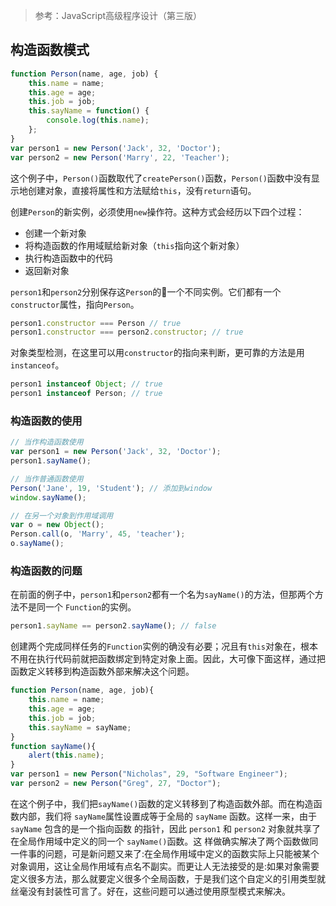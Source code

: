 > 参考：JavaScript高级程序设计（第三版）

## 构造函数模式
```javascript
function Person(name, age, job) {
    this.name = name;
    this.age = age;
    this.job = job;
    this.sayName = function() {
        console.log(this.name);
    };
}
var person1 = new Person('Jack', 32, 'Doctor');
var person2 = new Person('Marry', 22, 'Teacher');
```
这个例子中，`Person()`函数取代了`createPerson()`函数，`Person()`函数中没有显示地创建对象，直接将属性和方法赋给`this`，没有`return`语句。

创建`Person`的新实例，必须使用`new`操作符。这种方式会经历以下四个过程：

 - 创建一个新对象
 - 将构造函数的作用域赋给新对象（`this`指向这个新对象）
 - 执行构造函数中的代码
 - 返回新对象

`person1`和`person2`分别保存这`Person`的一个不同实例。它们都有一个`constructor`属性，指向`Person`。

```javascript
person1.constructor === Person // true
person1.constructor === person2.constructor; // true
```

对象类型检测，在这里可以用`constructor`的指向来判断，更可靠的方法是用`instanceof`。

```javascript
person1 instanceof Object; // true
person1 instanceof Person; // true
```

### 构造函数的使用

```javascript
// 当作构造函数使用
var person1 = new Person('Jack', 32, 'Doctor');
person1.sayName();

// 当作普通函数使用
Person('Jane', 19, 'Student'); // 添加到window
window.sayName();

// 在另一个对象到作用域调用
var o = new Object();
Person.call(o, 'Marry', 45, 'teacher');
o.sayName();
```

### 构造函数的问题
在前面的例子中，`person1`和`person2`都有一个名为`sayName()`的方法，但那两个方法不是同一个 `Function`的实例。

```javascript
person1.sayName == person2.sayName(); // false
```

创建两个完成同样任务的`Function`实例的确没有必要；况且有`this`对象在，根本不用在执行代码前就把函数绑定到特定对象上面。因此，大可像下面这样，通过把函数定义转移到构造函数外部来解决这个问题。

```javascript
function Person(name, age, job){
    this.name = name;
    this.age = age;
    this.job = job;
    this.sayName = sayName;
}
function sayName(){
    alert(this.name);
}
var person1 = new Person("Nicholas", 29, "Software Engineer");
var person2 = new Person("Greg", 27, "Doctor");
```

在这个例子中，我们把`sayName()`函数的定义转移到了构造函数外部。而在构造函数内部，我们将 `sayName`属性设置成等于全局的 `sayName` 函数。这样一来，由于 `sayName` 包含的是一个指向函数 的指针，因此 `person1` 和 `person2` 对象就共享了在全局作用域中定义的同一个 `sayName()`函数。这 样做确实解决了两个函数做同一件事的问题，可是新问题又来了:在全局作用域中定义的函数实际上只能被某个对象调用，这让全局作用域有点名不副实。而更让人无法接受的是:如果对象需要定义很多方法，那么就要定义很多个全局函数，于是我们这个自定义的引用类型就丝毫没有封装性可言了。好在，这些问题可以通过使用原型模式来解决。